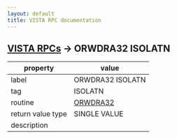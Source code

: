 ```yaml
---
layout: default
title: VISTA RPC documentation
---
```




## [VISTA RPCs](TableOfContent.md) &#8594; ORWDRA32 ISOLATN 

 property | value 
--- | --- 
 label | ORWDRA32 ISOLATN
 tag | ISOLATN
 routine | [ORWDRA32](http://code.osehra.org/dox/Routine_ORWDRA32_source.html)
 return value type | SINGLE VALUE
 description | 
